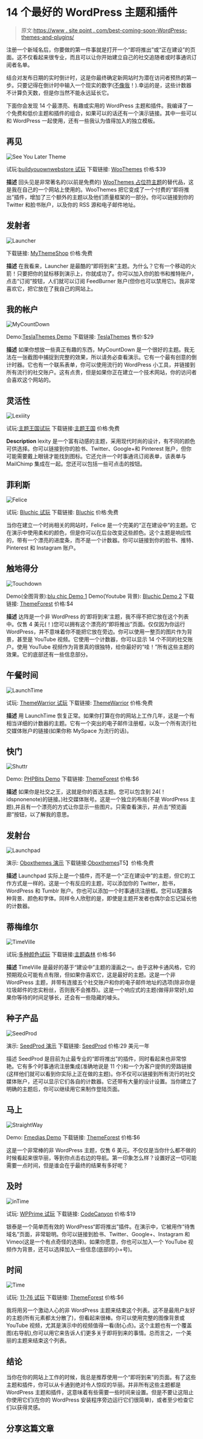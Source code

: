 # 14 个最好的 WordPress 主题和插件

> 原文:[https://www . site point . com/best-coming-soon-WordPress-themes-and-plugins/](https://www.sitepoint.com/best-coming-soon-wordpress-themes-and-plugins/)

注册一个新域名后，你要做的第一件事就是打开一个“即将推出”或“正在建设”的页面。这不仅看起来很专业，而且可以让你开始建立自己的社交追随者或时事通讯订阅者名单。

结合对发布日期的实时倒计时，这是你最终确定新网站时为潜在访问者预热的第一步。只要记得在倒计时中输入一个现实的数字([不像我](http://www.buildyourownwebstore.com/)！).幸运的是，这些计数器不计算负天数，但是你当然不能永远延长它。

下面你会发现 14 个最漂亮、有趣或实用的 WordPress 主题和插件。我编译了一个免费和低价主题和插件的组合，如果可以的话还有一个演示链接。其中一些可以和 WordPress 一起使用，还有一些我认为值得加入的独立模板。

## 再见

![See You Later Theme](../Images/8e7131308f3d0b3820227c2bc9613209.png)

试玩:[buildyouownwebstore 试玩](http://www.buildyourownwebstore.com/)
下载链接: [WooThemes](http://www.woothemes.com/products/see-you-later/)
价格:$39

**描述**
回头见是非常著名的(以前是免费的) [WooThemes 占位符主题](http://docs.woothemes.com/document/placeholder/)的替代品，这是我在自己的一个网站上使用的。WooThemes 把它变成了一个付费的“即将推出”插件，增加了三个额外的主题以及他们质量框架的一部分。你可以链接到你的 Twitter 和脸书账户，以及你的 RSS 源和电子邮件地址。

## 发射者

![Launcher](../Images/903002337482c30436bc5b908052c36c.png)

下载链接: [MyThemeShop](https://mythemeshop.com/themes/launcher/)
价格:免费

**描述**
在我看来，Launcher 是最酷的“即将到来”主题。为什么？它有一个移动的火箭！只要把你的鼠标移到演示上，你就成功了。你可以加入你的脸书和推特账户，点击“订阅”按钮，人们就可以订阅 FeedBurner 账户(但你也可以禁用它)。我非常喜欢它，把它放在了我自己的网站上。

## 我的帐户

![MyCountDown](../Images/b828ee59c7e4031d556cc343032f66ec.png)

Demo:[TeslaThemes Demo](http://teslathemes.com/live/?item=mycountdown)
下载链接: [TeslaThemes](http://teslathemes.com/wp-themes/mycountdown/)
售价:$29

**描述**
如果你想放一些真正有趣的东西，MyCountDown 是一个很好的主题。我无法在一张截图中捕捉到完整的效果，所以请务必查看演示。它有一个最有创意的倒计时器。它也有一个联系表单，你可以使用流行的 WordPress 小工具，并链接到所有流行的社交账户。这有点贵，但是如果你正在建立一个技术网站，你的访问者会喜欢这个网站的。

## 灵活性

![Lexiiity](../Images/bbd58f068515c0aab6e3d0ba7628a5be.png)

试玩:[主题王国试玩](http://www.themeskingdom.com/demo/lexiity/)
下载链接:[主题王国](http://www.themeskingdom.com/wordpress-themes/lexiity-free-responsive-under-construction-coming-soon-landing-template)
价格:免费

**Description**
lexity 是一个富有动感的主题，采用现代时尚的设计，有不同的颜色可供选择。你可以链接到你的脸书、Twitter、Google+和 Pinterest 账户，但你可能需要戴上眼镜才能找到图标。它还允许一个时事通讯订阅表单，该表单与 MailChimp 集成在一起。您还可以包括一些可点击的按钮。

## 菲利斯

![Felice](../Images/f9380a65edddff13adba54b732af5f49.png)

试玩: [Bluchic 试玩](http://demo.bluchic.com/themes/felice/)
下载链接: [Bluchic](http://www.bluchic.com/shop/freebies/felice-theme)
价格:免费

当你在建立一个时尚相关的网站时，Felice 是一个完美的“正在建设中”的主题。它在演示中使用柔和的颜色，但是你可以在后台改变这些颜色。这个主题是响应性的，带有一个漂亮的进度条，而不是一个计数器。你可以链接到你的脸书、推特、Pinterest 和 Instagram 账户。

## 触地得分

![Touchdown](../Images/ea00320bdf5237bdedd0596b5092ace1.png)

Demo(全图背景):[blu chic Demo 1](http://www.11-76.com/themes/touchdown/image-background/)
Demo(Youtube 背景): [Bluchic Demo 2](http://www.11-76.com/themes/touchdown/video-background/)
下载链接: [ThemeForest](http://themeforest.net/item/touchdown-responsive-coming-soon-page/4660002?WT)
价格:$4

**描述**
达阵是一个非 WordPress 的‘即将到来’主题，我不得不把它放在这个列表中。仅售 4 美元(！)您可以拥有这个漂亮的“即将推出”页面。仅仅因为你运行 WordPress，并不意味着你不能把它放在旁边。你可以使用一整页的图片作为背景，甚至是 YouTube 视频。它使用一个计数器，你可以显示 14 个不同的社交账户。使用 YouTube 视频作为背景真的很独特，给你最好的“哇！”所有这些主题的效果。它的底部还有一些信息部分。

## 午餐时间

![LaunchTime](../Images/3e42a1237a37eb00c972068f8db030a5.png)

试玩: [ThemeWarrior 试玩](http://demo.themewarrior.com/launchtime/)
下载链接: [ThemeWarrior](http://www.themewarrior.com/theme/launchtime/)
价格:免费

**描述**
用 LaunchTime 恢复正常。如果你打算在你的网站上工作几年，这是一个有相当详细的计数器的主题。它有一个突出的电子邮件注册框，以及一个所有流行社交媒体账户的链接(如果你称 MySpace 为流行的话)。

## 快门

![Shuttr](../Images/df960a8d4f3c35098e7df2bd15e709be.png)

Demo: [PHPBits Demo](http://phpbitsplugins.com/shuttr/)
下载链接: [ThemeForest](http://themeforest.net/item/shuttr-photography-coming-soon-template/7024218?WT)
价格:$6

**描述**
如果你是社交之王，这就是你的首选主题。您可以包含到 24(！idspnonenote)的链接。)社交媒体账号。这是一个独立的布局(不是 WordPress 主题),并且有一个漂亮的方式让你显示一些图片。只需查看演示，并点击“预览画廊”按钮，以了解我的意思。

## 发射台

![Launchpad](../Images/6978b2930f60248ae5cfe3cb3cd4d275.png)

演示: [Oboxthemes 演示](http://oboxthemes.com/product/demo/launchpad)
下载链接:[Oboxthemes](http://oboxthemes.com/plugin/launchpad)T5】价格:免费

**描述**
Launchpad 实际上是一个插件，而不是一个“正在建设中”的主题，但它的工作方式是一样的。这是一个有反应的主题，可以添加你的 Twitter，脸书，WordPress 和 Tumblr 账户。你也可以添加一个时事通讯注册框。您可以配置各种背景、颜色和字体。同样令人欣慰的是，即使是主题开发者也偶尔会忘记延长他的计数器。

## 蒂梅维尔

![TimeVille](../Images/7f76ffe1d60fc03fce6e75e45e98e42a.png)

试玩:[多种颜色试玩](http://multifour.com/projects/timeville/countdown/index.html)
下载链接:[主题森林](http://themeforest.net/item/timeville-coming-soon-page/7706925?WT)
价格:$6

**描述**
TimeVille 是最好的基于“建设中”主题的漫画之一。由于这种卡通风格，它的预期观众可能有点有限，但如果你喜欢它，这是最好的主题。这是一个非 WordPress 主题，并带有连接五个社交账户和你的电子邮件地址的选项(除非你是垃圾邮件的忠实粉丝，否则我不会推荐)。这是一个响应式的主题(做得非常好),如果你等待的时间足够长，还会有一些隐藏的噱头。

## 种子产品

![SeedProd](../Images/a5cc32cf2ac2155decc36076719601b4.png)

演示: [SeedProd 演示](http://demo.seedprod.com/coming-soon-pro/)
下载链接: [SeedProd](https://www.seedprod.com/)
价格:29 美元一年

描述
SeedProd 是目前为止最专业的“即将推出”的插件，同时看起来也非常惊艳。它有多个时事通讯注册集成(准确地说是 11 个)和一个为客户提供的旁路链接(这样他们就可以看到你实际上正在做的主题)。你不仅可以链接到所有流行的社交媒体账户，还可以显示它们各自的计数器。它还带有大量的设计设置。当你建立了明确的主题后，你可以继续用它来制作登陆页面。

## 马上

![StraightWay](../Images/3097ec11104f8cf0e82ae58b2fc2748e.png)

Demo: [Fmedias Demo](http://fmedias.com/straightway/index_dark.html)
下载链接: [ThemeForest](http://themeforest.net/item/straightway-coming-soon-unique-creative-page/6778665?WT)
价格:$6

这是一个非常棒的非 WordPress 主题，仅售 6 美元。不仅仅是当你什么都不做的时候看起来很华丽，等到你点击右边的导航。第一印象怎么样？设置好这一切可能需要一点时间，但是谁会在乎最终的结果有多好呢？

## 及时

![inTime](../Images/6336eea007292914a7275c54c694c8da.png)

试玩: [WPPrime 试玩](http://demo.wpprime.com/intime/)
下载链接: [CodeCanyon](http://codecanyon.net/item/intime-domain-sale-coming-soon-wordpressplugin/7066355?)
价格:$19

银泰是一个简单而有效的 WordPress“即将推出”插件。在演示中，它被用作“待售域名”页面，非常聪明。你可以链接到脸书、Twitter、Google+、Instagram 和 Vimeo(这是一个有点奇怪的选择)。如果你愿意，你也可以加入一个 YouTube 视频作为背景，还可以选择加入一些信息(底部的小+号)。

## 时间

![Time](../Images/cf7e96ffefe22a521fc35bc365ceddf6.png)

试玩: [11-76 试玩](http://www.11-76.com/themes/time/video-background/index.html)
下载链接: [ThemeForest](http://themeforest.net/item/time-responsive-coming-soon-page/6510695?WT)
价格:$6

我将用另一个激动人心的非 WordPress 主题来结束这个列表。这不是最用户友好的主题(所有元素都太分散了)，但看起来很棒。你可以使用完整的图像背景或 YouTube 视频，尤其是演示中的视频值得一看(耐心点)。这个主题也有一个覆盖图(右导航),你可以用它来告诉人们更多关于即将到来的事情。总而言之，一个美丽的主题来结束这个列表。

## 结论

当你在你的网站上工作的时候，我总是推荐使用一个“即将到来”的页面。有了这些主题和插件，你可以从卡通到绝对令人惊叹的华丽。并非所有这些主题都是 WordPress 主题和插件，这意味着有些需要一些时间来设置。但是不要让这阻止你使用它们(在你的 WordPress 安装程序旁边运行它们很简单)，或者至少检查它们以获得灵感。

## 分享这篇文章